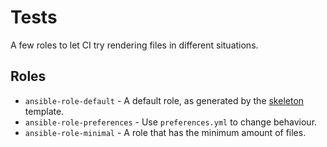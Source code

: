 # Tests

A few roles to let CI try rendering files in different situations.

## Roles

- `ansible-role-default` - A default role, as generated by the [skeleton](https://github.com/robertdebock/ansible-role-skeleton) template.
- `ansible-role-preferences` - Use `preferences.yml` to change behaviour.
- `ansible-role-minimal` - A role that has the minimum amount of files.
